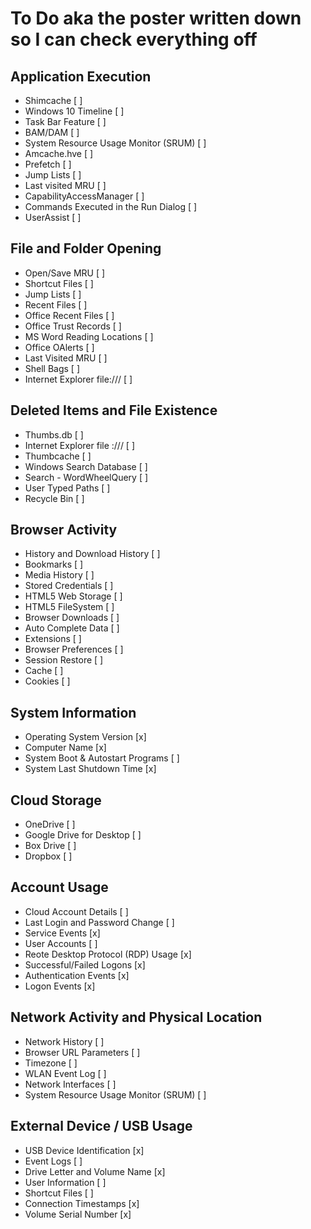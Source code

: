 # To Do aka the poster written down so I can check everything off

## Application Execution
- Shimcache [ ]
- Windows 10 Timeline [ ]
- Task Bar Feature [ ]
- BAM/DAM [ ]
- System Resource Usage Monitor (SRUM) [ ]
- Amcache.hve [ ]
- Prefetch [ ]
- Jump Lists [ ]
- Last visited MRU [ ]
- CapabilityAccessManager [ ]
- Commands Executed in the Run Dialog [ ]
- UserAssist [ ]

## File and Folder Opening
- Open/Save MRU [ ]
- Shortcut Files [ ]
- Jump Lists [ ]
- Recent Files [ ]
- Office Recent Files [ ]
- Office Trust Records [ ]
- MS Word Reading Locations [ ]
- Office OAlerts [ ]
- Last Visited MRU [ ]
- Shell Bags [ ]
- Internet Explorer file:/// [ ]

## Deleted Items and File Existence
- Thumbs.db [ ]
- Internet Explorer file :/// [ ]
- Thumbcache [ ]
- Windows Search Database [ ]
- Search - WordWheelQuery [ ]
- User Typed Paths [ ]
- Recycle Bin [ ]

## Browser Activity
- History and Download History [ ]
- Bookmarks [ ]
- Media History [ ]
- Stored Credentials [ ]
- HTML5 Web Storage [ ]
- HTML5 FileSystem [ ]
- Browser Downloads [ ]
- Auto Complete Data [ ]
- Extensions [ ]
- Browser Preferences [ ]
- Session Restore [ ]
- Cache [ ]
- Cookies [ ]

## System Information
- Operating System Version [x]
- Computer Name [x]
- System Boot & Autostart Programs [ ]
- System Last Shutdown Time [x]

## Cloud Storage
- OneDrive [ ]
- Google Drive for Desktop [ ]
- Box Drive [ ]
- Dropbox [ ]

## Account Usage
- Cloud Account Details [ ]
- Last Login and Password Change [ ]
- Service Events [x]
- User Accounts [ ]
- Reote Desktop Protocol (RDP) Usage [x]
- Successful/Failed Logons [x]
- Authentication Events [x]
- Logon Events [x]

## Network Activity and Physical Location
- Network History [ ]
- Browser URL Parameters [ ]
- Timezone [ ]
- WLAN Event Log [ ]
- Network Interfaces [ ]
- System Resource Usage Monitor (SRUM) [ ]

## External Device / USB Usage
- USB Device Identification [x]
- Event Logs [ ]
- Drive Letter and Volume Name [x]
- User Information [ ]
- Shortcut Files [ ]
- Connection Timestamps [x]
- Volume Serial Number [x]